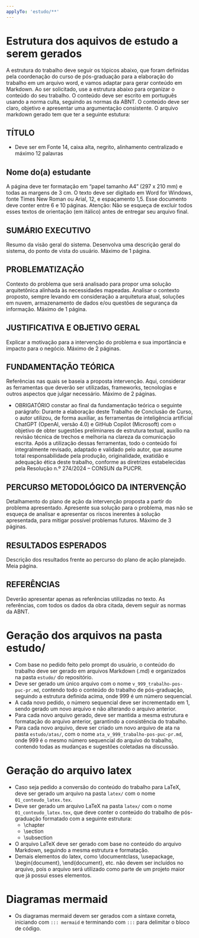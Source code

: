 ```yaml
---
applyTo: 'estudo/**'
---
```

# Estrutura dos aquivos de estudo a serem gerados
A estrutura do trabalho deve seguir os tópicos abaixo, que foram definidas pela coordenação do curso de pós-graduação para a elaboração do trabalho em um arquivo word, e vamos adaptar para gerar conteúdo em Markdown. 
Ao ser solicitado, use a estrutura abaixo para organizar o conteúdo do seu trabalho.
O conteúdo deve ser escrito em português usando a norma culta, seguindo as normas da ABNT.
O conteúdo deve ser claro, objetivo e apresentar uma argumentação consistente.
O arquivo markdown gerado tem que ter a seguinte estutura:

## TÍTULO
- Deve ser em Fonte 14, caixa alta, negrito, alinhamento centralizado e máximo 12 palavras

## Nome do(a) estudante

A página deve ter formatação em “papel tamanho A4” (297 x 210 mm) e todas as margens de 3 cm. O texto deve ser digitado em Word for Windows, fonte Times New Roman ou Arial, 12, e espaçamento 1,5. Esse documento deve conter entre 6 e 10 páginas. Atenção: Não se esqueça de excluir todos esses textos de orientação (em itálico) antes de entregar seu arquivo final.

## SUMÁRIO EXECUTIVO
Resumo da visão geral do sistema. Desenvolva uma descrição geral do sistema, do ponto de vista do usuário. Máximo de 1 página.

## PROBLEMATIZAÇÃO
Contexto do problema que será analisado para propor uma solução arquitetônica alinhada às necessidades mapeadas. Analisar o contexto proposto, sempre levando em consideração a arquitetura atual, soluções em nuvem, armazenamento de dados e/ou questões de segurança da informação. Máximo de 1 página.

## JUSTIFICATIVA E OBJETIVO GERAL
Explicar a motivação para a intervenção do problema e sua importância e impacto para o negócio. Máximo de 2 páginas.

## FUNDAMENTAÇÃO TEÓRICA
Referências nas quais se baseia a proposta intervenção. Aqui, considerar as ferramentas que deverão ser utilizadas, frameworks, tecnologias e outros aspectos que julgar necessário. Máximo de 2 páginas.
- OBRIGATÓRIO constar ao final da fundamentação teórica o seguinte parágrafo: Durante a elaboração deste Trabalho de Conclusão de Curso, o autor utilizou, de forma auxiliar, as ferramentas de inteligência artificial ChatGPT (OpenAI, versão 4.0) e GitHub Copilot (Microsoft) com o objetivo de obter sugestões preliminares de estrutura textual, auxílio na revisão técnica de trechos e melhoria na clareza da comunicação escrita.
Após a utilização dessas ferramentas, todo o conteúdo foi integralmente revisado, adaptado e validado pelo autor, que assume total responsabilidade pela produção, originalidade, exatidão e adequação ética deste trabalho, conforme as diretrizes estabelecidas pela Resolução n.º 274/2024 – CONSUN da PUCPR.


## PERCURSO METODOLÓGICO DA INTERVENÇÃO
Detalhamento do plano de ação da intervenção proposta a partir do problema apresentado. Apresente sua solução para o problema, mas não se esqueça de analisar e apresentar os riscos inerentes à solução apresentada, para mitigar possível problemas futuros. Máximo de 3 páginas.

## RESULTADOS ESPERADOS
Descrição dos resultados frente ao percurso do plano de ação planejado. Meia página.

## REFERÊNCIAS
Deverão apresentar apenas as referências utilizadas no texto. As referências, com todos os dados da obra citada, devem seguir as normas da ABNT.


# Geração dos arquivos na pasta estudo/
- Com base no pedido feito pelo prompt do usuário, o conteúdo do trabalho deve ser gerado em arquivos Markdown (.md) e organizados na pasta `estudo/` do repositório.
- Deve ser gerado um único arquivo com o nome `v_999_trabalho-pos-puc-pr.md`, contendo todo o conteúdo do trabalho de pós-graduação, seguindo a estrutura definida acima, onde 999 é um número sequencial.
- A cada novo pedido, o número sequencial deve ser incrementado em 1, sendo gerado um novo arquivo e não alterando o arquivo anterior.
- Para cada novo arquivo gerado, deve ser mantida a mesma estrutura e formatação do arquivo anterior, garantindo a consistência do trabalho.
- Para cada novo arquivo, deve ser criado um novo arquivo de ata na pasta `estudo/atas/`, com o nome `ata_v_999_trabalho-pos-puc-pr.md`, onde 999 é o mesmo número sequencial do arquivo do trabalho, contendo todas as mudanças e sugestões coletadas na discussão.

# Geração do arquivo latex
- Caso seja pedido a conversão do conteúdo do trabalho para LaTeX, deve ser gerado um arquivo na pasta `latex/` com o nome `01_conteudo_latex.tex`.
- Deve ser gerado um arquivo LaTeX na pasta `latex/` com o nome `01_conteudo_latex.tex`, que deve conter o conteúdo do trabalho de pós-graduação formatado com a seguinte estrutura:
    - \chapter
    - \section
    - \subsection
- O arquivo LaTeX deve ser gerado com base no conteúdo do arquivo Markdown, seguindo a mesma estrutura e formatação.
- Demais elementos do latex, como \documentclass, \usepackage, \begin{document}, \end{document}, etc. não devem ser incluídos no arquivo, pois o arquivo será utilizado como parte de um projeto maior que já possui esses elementos.

# Diagramas mermaid
- Os diagramas mermaid devem ser gerados com a sintaxe correta, iniciando com `::: mermaid` e terminando com `:::` para delimitar o bloco de código.